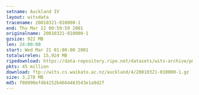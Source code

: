 ```yaml
---
setname: Auckland IV
layout: witsdata
tracename: 20010321-010000-1
end: Thu Mar 22 00:59:59 2001
originalname: 20010321-010000-1
gzsize: 922 MB
len: 24:00:00
start: Wed Mar 21 01:00:00 2001
totalwirelen: 15,924 MB
ripedownload: https://data-repository.ripe.net/datasets/wits-archive/pma/long/auck/4//20010321-010000-1.gz
pkts: 45 million
download: ftp://wits.cs.waikato.ac.nz/auckland/4/20010321-010000-1.gz
size: 3,278 MB
md5: f08990efd64152b4664483543e1a9d2f
---
```

